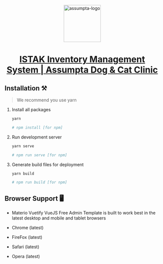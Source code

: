 <p align="center"></p>

<p align="center">
   <a href="https://assumptaclinic.com/" target="_blank">
      <img src="https://assumptaclinic.com/wp-content/uploads/2022/08/assumpta-logo-1-e1661166678137.png" alt="assumpta-logo" width="120px" height="auto">
   </a>
</p>

<h1 align="center">
   <a href="https://assumptaclinic.com/" target="_blank" align="center">
      ISTAK Inventory Management System | Assumpta Dog & Cat Clinic 
   </a>
</h1>

## Installation ⚒️

> We recommend you use yarn

1. Install all packages

   ```bash
   yarn

   # npm install [for npm]
   ```

2. Run development server

   ```bash
   yarn serve

   # npm run serve [for npm]
   ```

3. Generate build files for deployment

   ```bash
   yarn build

   # npm run build [for npm]
   ```

## Browser Support 🖥️

- Materio Vuetify VueJS Free Admin Template is built to work best in the latest desktop and mobile and tablet browsers

- Chrome (latest)
- FireFox (latest)
- Safari (latest)
- Opera (latest)

